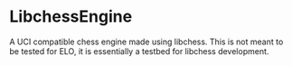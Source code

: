 # LibchessEngine
A UCI compatible chess engine made using libchess. This is not meant to be tested for ELO, it is essentially a testbed for libchess development.
